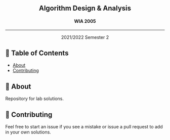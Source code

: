 <h2 align="center">Algorithm Design & Analysis</h2>

<h4 align="center">WIA 2005</h4>

---

<p align="center"> 2021/2022 Semester 2
    <br> 
</p>

## 📝 Table of Contents

- [About](#about)
- [Contributing](#contributing)


## 🧐 About <a name = "about"></a>

Repository for lab solutions.

## 👋 Contributing <a name = "contributing"></a>

Feel free to start an issue if you see a mistake or issue a pull request to add in your own solutions.

<!-- To add incase anyone wants their name to be featured 
## ✍️ Authors <a name = "authors"></a>

- [@kylelobo](https://github.com/kylelobo) - Idea & Initial work

See also the list of [contributors](https://github.com/kylelobo/The-Documentation-Compendium/contributors) who participated in this project. -->


